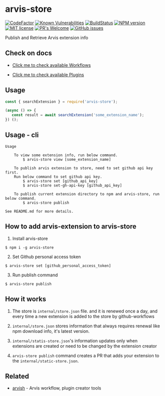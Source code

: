 # arvis-store

[![CodeFactor](https://www.codefactor.io/repository/github/jopemachine/arvis-store/badge)](https://www.codefactor.io/repository/github/jopemachine/arvis-store)
[![Known Vulnerabilities](https://snyk.io/test/github/jopemachine/arvis-store/badge.svg)]()
[![BuildStatus](https://api.travis-ci.com/jopemachine/arvis-store.svg)](https://www.npmjs.com/package/arvis-store)
[![NPM version](https://badge.fury.io/js/arvis-store.svg)](http://badge.fury.io/js/arvis-store)
[![MIT license](https://img.shields.io/badge/License-MIT-blue.svg)](https://lbesson.mit-license.org/)
[![PR's Welcome](https://img.shields.io/badge/PRs-welcome-brightgreen.svg?style=flat)](http://makeapullrequest.com)
[![GitHub issues](https://img.shields.io/github/issues/jopemachine/arvis-store.svg)](https://GitHub.com/jopemachine/arvis-store/issues/)

Publish and Retrieve Arvis extension info

## Check on docs

* [Click me to check available Workflows](./docs/workflow-links.md)

* [Click me to check available Plugins](./docs/plugin-links.md)

## Usage

```js
const { searchExtension } = require('arvis-store');

(async () => {
   const result = await searchExtension('some_extension_name');
}) ();
```

## Usage - cli

```
Usage

    To view some extension info, run below command.
        $ arvis-store view [some_extension_name]

    To publish arvis extension to store, need to set github api key first.
    Run below command to set github api key.
        $ arvis-store set [github_api_key]
        $ arvis-store set-gh-api-key [github_api_key]

    To publish current extension directory to npm and arvis-store, run below command.
        $ arvis-store publish

See README.md for more details.
```

## How to add arvis-extension to arvis-store

1. Install arvis-store

```
$ npm i -g arvis-store
```

2. Set Github personal access token

```
$ arvis-store set [github_personal_access_token]
```

3. Run publish command

```
$ arvis-store publish
```

## How it works

1. The store is `internal/store.json` file. and it is renewed once a day, and every time a new extension is added to the store by github-workflows

2. `internal/store.json` stores information that always requires renewal like npm download info, it's latest version.

3. `internal/statis-store.json`'s information updates only when extensions are created or need to be changed by the extension creator

4. `arvis-store publish` command creates a PR that adds your extension to the `internal/static-store.json`.

## Related

- [arvish](https://github.com/jopemachine/arvish) - Arvis workflow, plugin creator tools
